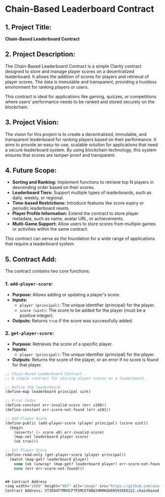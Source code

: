 # Chain-Based Leaderboard Contract

## 1. Project Title:
**Chain-Based Leaderboard Contract**

## 2. Project Description:
The Chain-Based Leaderboard Contract is a simple Clarity contract designed to store and manage player scores on a decentralized leaderboard. It allows the addition of scores for players and retrieval of player scores. The data is immutable and transparent, providing a trustless environment for ranking players or users.

This contract is ideal for applications like gaming, quizzes, or competitions where users’ performance needs to be ranked and stored securely on the blockchain.

## 3. Project Vision:
The vision for this project is to create a decentralized, immutable, and transparent leaderboard for ranking players based on their performance. It aims to provide an easy-to-use, scalable solution for applications that need a secure leaderboard system. By using blockchain technology, this system ensures that scores are tamper-proof and transparent.

## 4. Future Scope:
- **Sorting and Ranking:** Implement functions to retrieve top N players in descending order based on their scores.
- **Leaderboard Tiers:** Support multiple types of leaderboards, such as daily, weekly, or regional.
- **Time-based Restrictions:** Introduce features like score expiry or periodic leaderboard resets.
- **Player Profile Information:** Extend the contract to store player metadata, such as name, avatar URL, or achievements.
- **Multi-Game Support:** Allow users to store scores from multiple games or activities within the same contract.
  
This contract can serve as the foundation for a wide range of applications that require a leaderboard system.

## 5. Contract Add:
The contract contains two core functions:

### **1. `add-player-score`**:
   - **Purpose:** Allows adding or updating a player's score.
   - **Inputs:**
     - `player (principal)`: The unique identifier (principal) for the player.
     - `score (uint)`: The score to be added for the player (must be a positive integer).
   - **Outputs:** Returns `true` if the score was successfully added.

### **2. `get-player-score`**:
   - **Purpose:** Retrieves the score of a specific player.
   - **Inputs:**
     - `player (principal)`: The unique identifier (principal) for the player.
   - **Outputs:** Returns the score of the player, or an error if no score is found for that player.

```lisp
;; Chain-Based Leaderboard Contract
;; A simple contract for storing player scores on a leaderboard.

;; Define the leaderboard
(define-map leaderboard principal uint)

;; Error Codes
(define-constant err-invalid-score (err u100))
(define-constant err-score-not-found (err u101))

;; Add Player Score
(define-public (add-player-score (player principal) (score uint))
  (begin
    (asserts! (> score u0) err-invalid-score)
    (map-set leaderboard player score)
    (ok true)))

;; Get Player Score
(define-read-only (get-player-score (player principal))
  (match (map-get? leaderboard player)
    some (ok (unwrap! (map-get? leaderboard player) err-score-not-found))
    none (err err-score-not-found)))


## Contract Address
<img width="1889" height="887" alt="image" src="https://github.com/user-attachments/assets/87b71309-8efb-4c70-8974-ea601e00b6f5" />
Contract Address: ST3E04T7RM3CFTP5MCET086X4M0KGK89S935E6222.chainbased
